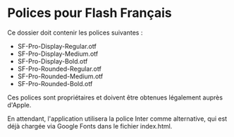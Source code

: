 # Polices pour Flash Français

Ce dossier doit contenir les polices suivantes :

- SF-Pro-Display-Regular.otf
- SF-Pro-Display-Medium.otf
- SF-Pro-Display-Bold.otf
- SF-Pro-Rounded-Regular.otf
- SF-Pro-Rounded-Medium.otf
- SF-Pro-Rounded-Bold.otf

Ces polices sont propriétaires et doivent être obtenues légalement auprès d'Apple.

En attendant, l'application utilisera la police Inter comme alternative, qui est déjà chargée via Google Fonts dans le fichier index.html.
